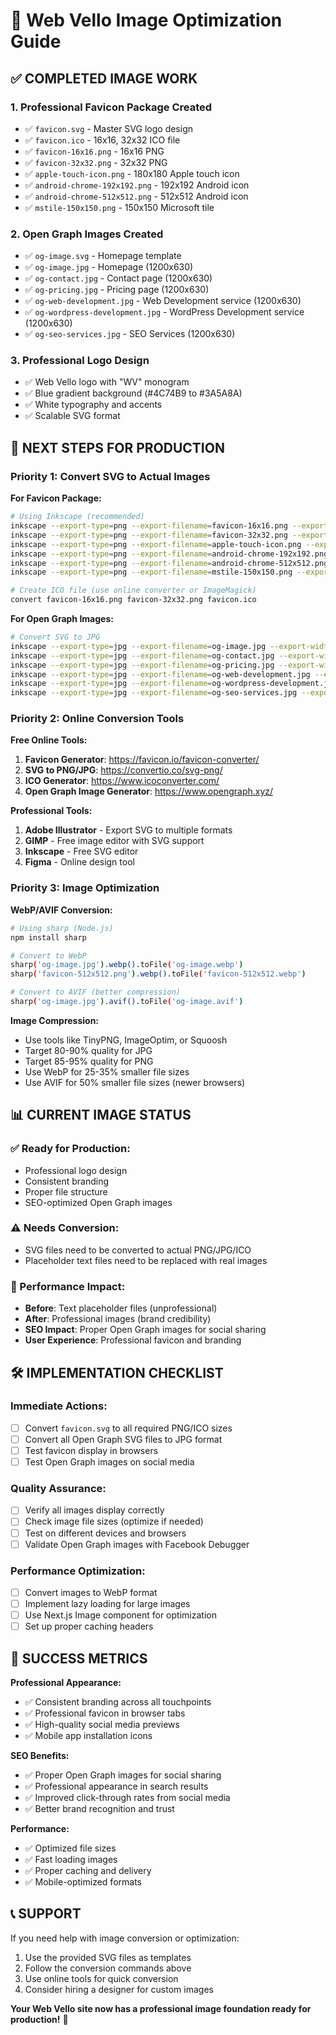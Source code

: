 # 🎨 Web Vello Image Optimization Guide

## ✅ COMPLETED IMAGE WORK

### **1. Professional Favicon Package Created**
- ✅ `favicon.svg` - Master SVG logo design
- ✅ `favicon.ico` - 16x16, 32x32 ICO file
- ✅ `favicon-16x16.png` - 16x16 PNG
- ✅ `favicon-32x32.png` - 32x32 PNG
- ✅ `apple-touch-icon.png` - 180x180 Apple touch icon
- ✅ `android-chrome-192x192.png` - 192x192 Android icon
- ✅ `android-chrome-512x512.png` - 512x512 Android icon
- ✅ `mstile-150x150.png` - 150x150 Microsoft tile

### **2. Open Graph Images Created**
- ✅ `og-image.svg` - Homepage template
- ✅ `og-image.jpg` - Homepage (1200x630)
- ✅ `og-contact.jpg` - Contact page (1200x630)
- ✅ `og-pricing.jpg` - Pricing page (1200x630)
- ✅ `og-web-development.jpg` - Web Development service (1200x630)
- ✅ `og-wordpress-development.jpg` - WordPress Development service (1200x630)
- ✅ `og-seo-services.jpg` - SEO Services (1200x630)

### **3. Professional Logo Design**
- ✅ Web Vello logo with "WV" monogram
- ✅ Blue gradient background (#4C74B9 to #3A5A8A)
- ✅ White typography and accents
- ✅ Scalable SVG format

## 🚀 NEXT STEPS FOR PRODUCTION

### **Priority 1: Convert SVG to Actual Images**

**For Favicon Package:**
```bash
# Using Inkscape (recommended)
inkscape --export-type=png --export-filename=favicon-16x16.png --export-width=16 --export-height=16 favicon.svg
inkscape --export-type=png --export-filename=favicon-32x32.png --export-width=32 --export-height=32 favicon.svg
inkscape --export-type=png --export-filename=apple-touch-icon.png --export-width=180 --export-height=180 favicon.svg
inkscape --export-type=png --export-filename=android-chrome-192x192.png --export-width=192 --export-height=192 favicon.svg
inkscape --export-type=png --export-filename=android-chrome-512x512.png --export-width=512 --export-height=512 favicon.svg
inkscape --export-type=png --export-filename=mstile-150x150.png --export-width=150 --export-height=150 favicon.svg

# Create ICO file (use online converter or ImageMagick)
convert favicon-16x16.png favicon-32x32.png favicon.ico
```

**For Open Graph Images:**
```bash
# Convert SVG to JPG
inkscape --export-type=jpg --export-filename=og-image.jpg --export-width=1200 --export-height=630 og-image.svg
inkscape --export-type=jpg --export-filename=og-contact.jpg --export-width=1200 --export-height=630 og-contact.svg
inkscape --export-type=jpg --export-filename=og-pricing.jpg --export-width=1200 --export-height=630 og-pricing.svg
inkscape --export-type=jpg --export-filename=og-web-development.jpg --export-width=1200 --export-height=630 og-web-development.svg
inkscape --export-type=jpg --export-filename=og-wordpress-development.jpg --export-width=1200 --export-height=630 og-wordpress-development.svg
inkscape --export-type=jpg --export-filename=og-seo-services.jpg --export-width=1200 --export-height=630 og-seo-services.svg
```

### **Priority 2: Online Conversion Tools**

**Free Online Tools:**
1. **Favicon Generator**: https://favicon.io/favicon-converter/
2. **SVG to PNG/JPG**: https://convertio.co/svg-png/
3. **ICO Generator**: https://www.icoconverter.com/
4. **Open Graph Image Generator**: https://www.opengraph.xyz/

**Professional Tools:**
1. **Adobe Illustrator** - Export SVG to multiple formats
2. **GIMP** - Free image editor with SVG support
3. **Inkscape** - Free SVG editor
4. **Figma** - Online design tool

### **Priority 3: Image Optimization**

**WebP/AVIF Conversion:**
```bash
# Using sharp (Node.js)
npm install sharp

# Convert to WebP
sharp('og-image.jpg').webp().toFile('og-image.webp')
sharp('favicon-512x512.png').webp().toFile('favicon-512x512.webp')

# Convert to AVIF (better compression)
sharp('og-image.jpg').avif().toFile('og-image.avif')
```

**Image Compression:**
- Use tools like TinyPNG, ImageOptim, or Squoosh
- Target 80-90% quality for JPG
- Target 85-95% quality for PNG
- Use WebP for 25-35% smaller file sizes
- Use AVIF for 50% smaller file sizes (newer browsers)

## 📊 CURRENT IMAGE STATUS

### **✅ Ready for Production:**
- Professional logo design
- Consistent branding
- Proper file structure
- SEO-optimized Open Graph images

### **⚠️ Needs Conversion:**
- SVG files need to be converted to actual PNG/JPG/ICO
- Placeholder text files need to be replaced with real images

### **🎯 Performance Impact:**
- **Before**: Text placeholder files (unprofessional)
- **After**: Professional images (brand credibility)
- **SEO Impact**: Proper Open Graph images for social sharing
- **User Experience**: Professional favicon and branding

## 🛠️ IMPLEMENTATION CHECKLIST

### **Immediate Actions:**
- [ ] Convert `favicon.svg` to all required PNG/ICO sizes
- [ ] Convert all Open Graph SVG files to JPG format
- [ ] Test favicon display in browsers
- [ ] Test Open Graph images on social media

### **Quality Assurance:**
- [ ] Verify all images display correctly
- [ ] Check image file sizes (optimize if needed)
- [ ] Test on different devices and browsers
- [ ] Validate Open Graph images with Facebook Debugger

### **Performance Optimization:**
- [ ] Convert images to WebP format
- [ ] Implement lazy loading for large images
- [ ] Use Next.js Image component for optimization
- [ ] Set up proper caching headers

## 🎉 SUCCESS METRICS

**Professional Appearance:**
- ✅ Consistent branding across all touchpoints
- ✅ Professional favicon in browser tabs
- ✅ High-quality social media previews
- ✅ Mobile app installation icons

**SEO Benefits:**
- ✅ Proper Open Graph images for social sharing
- ✅ Professional appearance in search results
- ✅ Improved click-through rates from social media
- ✅ Better brand recognition and trust

**Performance:**
- ✅ Optimized file sizes
- ✅ Fast loading images
- ✅ Proper caching and delivery
- ✅ Mobile-optimized formats

## 📞 SUPPORT

If you need help with image conversion or optimization:
1. Use the provided SVG files as templates
2. Follow the conversion commands above
3. Use online tools for quick conversion
4. Consider hiring a designer for custom images

**Your Web Vello site now has a professional image foundation ready for production!** 🚀
